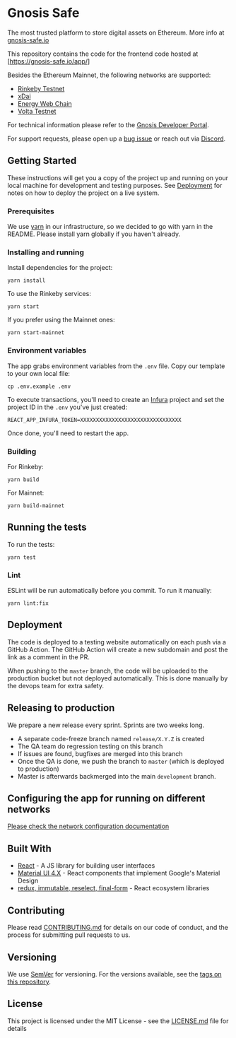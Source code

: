 # Gnosis Safe

The most trusted platform to store digital assets on Ethereum. More info at [gnosis-safe.io](https://gnosis-safe.io/)

This repository contains the code for the frontend code hosted at [https://gnosis-safe.io/app/]

Besides the Ethereum Mainnet, the following networks are supported:

- [Rinkeby Testnet](https://rinkeby.gnosis-safe.io/app/)
- [xDai](https://xdai.gnosis-safe.io/app/)
- [Energy Web Chain](https://ewc.gnosis-safe.io/app/)
- [Volta Testnet](https://volta.gnosis-safe.io/app/)

For technical information please refer to the [Gnosis Developer Portal](https://docs.gnosis.io/safe/).

For support requests, please open up a [bug issue](https://github.com/gnosis/safe-react/issues/new?template=bug-report.md) or reach out via [Discord](https://discordapp.com/invite/FPMRAwK).

## Getting Started

These instructions will get you a copy of the project up and running on your local machine for development and testing purposes. See [Deployment](#deployment) for notes on how to deploy the project on a live system.

### Prerequisites

We use [yarn](https://yarnpkg.com) in our infrastructure, so we decided to go with yarn in the README.
Please install yarn globally if you haven't already.

### Installing and running

Install dependencies for the project:
```
yarn install
```

To use the Rinkeby services:
```
yarn start
```

If you prefer using the Mainnet ones:
```
yarn start-mainnet
```

### Environment variables
The app grabs environment variables from the `.env` file. Copy our template to your own local file:
```
cp .env.example .env
```

To execute transactions, you'll need to create an [Infura](https://infura.io) project and set the project ID in the `.env` you've just created:
```
REACT_APP_INFURA_TOKEN=XXXXXXXXXXXXXXXXXXXXXXXXXXXXXXXX
```
Once done, you'll need to restart the app.

### Building
For Rinkeby:
```
yarn build
```

For Mainnet:
```
yarn build-mainnet
```


## Running the tests

To run the tests:
```
yarn test
```

### Lint

ESLint will be run automatically before you commit. To run it manually:

```
yarn lint:fix
```

## Deployment

The code is deployed to a testing website automatically on each push via a GitHub Action.
The GitHub Action will create a new subdomain and post the link as a comment in the PR.

When pushing to the `master` branch, the code will be uploaded to the production bucket but not deployed automatically.
This is done manually by the devops team for extra safety.

## Releasing to production

We prepare a new release every sprint. Sprints are two weeks long.

* A separate code-freeze branch named `release/X.Y.Z` is created
* The QA team do regression testing on this branch
* If issues are found, bugfixes are merged into this branch
* Once the QA is done, we push the branch to `master` (which is deployed to production)
* Master is afterwards backmerged into the main `development` branch.

## Configuring the app for running on different networks

[Please check the network configuration documentation](./docs/networks.md)

## Built With

* [React](https://reactjs.org/) - A JS library for building user interfaces
* [Material UI 4.X](https://material-ui.com/) - React components that implement Google's Material Design
* [redux, immutable, reselect, final-form](https://redux.js.org/) - React ecosystem libraries

## Contributing

Please read [CONTRIBUTING.md](https://gist.github.com/PurpleBooth/b24679402957c63ec426) for details on our code of conduct, and the process for submitting pull requests to us.

## Versioning

We use [SemVer](https://semver.org/) for versioning. For the versions available, see the [tags on this repository](https://github.com/gnosis/gnosis-team-safe/tags).

## License

This project is licensed under the MIT License - see the [LICENSE.md](LICENSE.md) file for details
